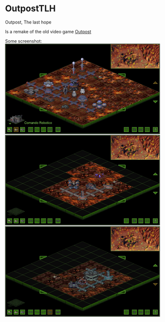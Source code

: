 OutpostTLH
==========

Outpost, The last hope

Is a remake of the old video game [Outpost](http://en.wikipedia.org/wiki/Outpost_%28video_game%29)

Some screenshot:
![Surface](/readme/Outpost_1.jpg "Surface")
![Underground](/readme/Outpost_2.jpg "Underground")
![Deep](/readme/Outpost_3.jpg "Deep")
